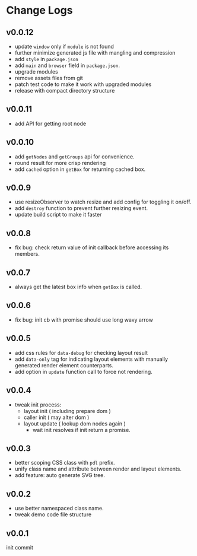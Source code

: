 # Change Logs

## v0.0.12

 - update `window` only if `module` is not found
 - further minimize generated js file with mangling and compression
 - add `style` in `package.json`
 - add `main` and `browser` field in `package.json`.
 - upgrade modules
 - remove assets files from git
 - patch test code to make it work with upgraded modules
 - release with compact directory structure


## v0.0.11

 - add API for getting root node


## v0.0.10

 - add `getNodes` and `getGroups` api for convenience.
 - round result for more crisp rendering
 - add `cached` option in `getBox` for returning cached box.


## v0.0.9

 - use resizeObserver to watch resize and add config for toggling it on/off.
 - add `destroy` function to prevent further resizing event.
 - update build script to make it faster


## v0.0.8

 - fix bug: check return value of init callback before accessing its members.


## v0.0.7

 - always get the latest box info when `getBox` is called.


## v0.0.6

 - fix bug: init cb with promise should use long wavy arrow 


## v0.0.5

 - add css rules for `data-debug` for checking layout result
 - add `data-only` tag for indicating layout elements with manually generated render element counterparts.
 - add option in `update` function call to force not rendering.


## v0.0.4

 - tweak init process:
   - layout init ( including prepare dom ) 
   - caller init ( may alter dom )
   - layout update ( lookup dom nodes again )
     - wait init resolves if init return a promise.


## v0.0.3

 - better scoping CSS class with `pdl` prefix. 
 - unify class name and attribute between render and layout elements.
 - add feature: auto generate SVG tree.


## v0.0.2

 - use better namespaced class name.
 - tweak demo code file structure


## v0.0.1

init commit
